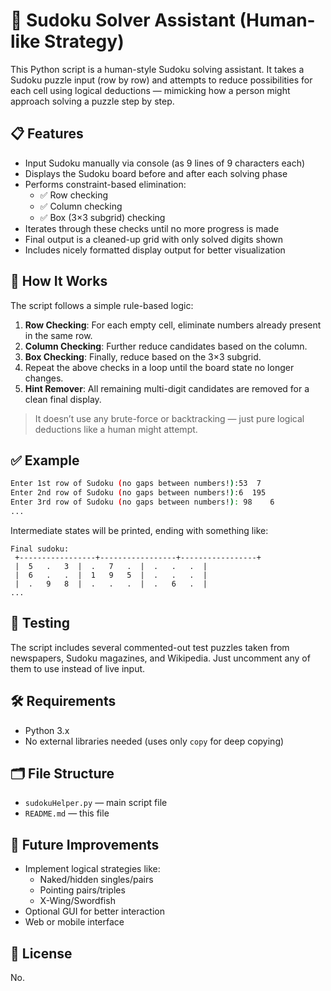 
# 🧩 Sudoku Solver Assistant (Human-like Strategy)

This Python script is a human-style Sudoku solving assistant. It takes a Sudoku puzzle input (row by row) and attempts to reduce possibilities for each cell using logical deductions — mimicking how a person might approach solving a puzzle step by step.

## 📋 Features

- Input Sudoku manually via console (as 9 lines of 9 characters each)
- Displays the Sudoku board before and after each solving phase
- Performs constraint-based elimination:
  - ✅ Row checking
  - ✅ Column checking
  - ✅ Box (3×3 subgrid) checking
- Iterates through these checks until no more progress is made
- Final output is a cleaned-up grid with only solved digits shown
- Includes nicely formatted display output for better visualization

## 🔧 How It Works

The script follows a simple rule-based logic:

1. **Row Checking**: For each empty cell, eliminate numbers already present in the same row.
2. **Column Checking**: Further reduce candidates based on the column.
3. **Box Checking**: Finally, reduce based on the 3×3 subgrid.
4. Repeat the above checks in a loop until the board state no longer changes.
5. **Hint Remover**: All remaining multi-digit candidates are removed for a clean final display.

> It doesn’t use any brute-force or backtracking — just pure logical deductions like a human might attempt.

## ✅ Example

```bash
Enter 1st row of Sudoku (no gaps between numbers!):53  7    
Enter 2nd row of Sudoku (no gaps between numbers!):6  195   
Enter 3rd row of Sudoku (no gaps between numbers!): 98    6 
...
```

Intermediate states will be printed, ending with something like:

```
Final sudoku:
 +-----------------+-----------------+-----------------+
 |  5   .   3  |  .   7   .  |  .   .   .  | 
 |  6   .   .  |  1   9   5  |  .   .   .  | 
 |  .   9   8  |  .   .   .  |  .   6   .  | 
...
```

## 🧪 Testing

The script includes several commented-out test puzzles taken from newspapers, Sudoku magazines, and Wikipedia. Just uncomment any of them to use instead of live input.

## 🛠️ Requirements

- Python 3.x
- No external libraries needed (uses only `copy` for deep copying)

## 🗂️ File Structure

- `sudokuHelper.py` — main script file
- `README.md` — this file

## 🚀 Future Improvements

- Implement logical strategies like:
  - Naked/hidden singles/pairs
  - Pointing pairs/triples
  - X-Wing/Swordfish
- Optional GUI for better interaction
- Web or mobile interface

## 📜 License

No.
